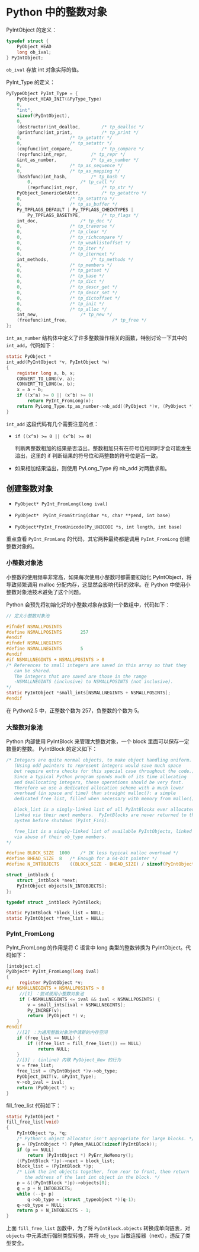 # Python 中的整数对象

PyIntObject 的定义：

```C
typedef struct {
    PyObject_HEAD
    long ob_ival;
} PyIntObject;
```

`ob_ival` 存放 int 对象实际的值。

PyInt_Type 的定义：

```C
PyTypeObject PyInt_Type = {
	PyObject_HEAD_INIT(&PyType_Type)
	0,
	"int",
	sizeof(PyIntObject),
	0,
	(destructor)int_dealloc,		/* tp_dealloc */
	(printfunc)int_print,			/* tp_print */
	0,					/* tp_getattr */
	0,					/* tp_setattr */
	(cmpfunc)int_compare,			/* tp_compare */
	(reprfunc)int_repr,			/* tp_repr */
	&int_as_number,				/* tp_as_number */
	0,					/* tp_as_sequence */
	0,					/* tp_as_mapping */
	(hashfunc)int_hash,			/* tp_hash */
        0,					/* tp_call */
        (reprfunc)int_repr,			/* tp_str */
	PyObject_GenericGetAttr,		/* tp_getattro */
	0,					/* tp_setattro */
	0,					/* tp_as_buffer */
	Py_TPFLAGS_DEFAULT | Py_TPFLAGS_CHECKTYPES |
		Py_TPFLAGS_BASETYPE,		/* tp_flags */
	int_doc,				/* tp_doc */
	0,					/* tp_traverse */
	0,					/* tp_clear */
	0,					/* tp_richcompare */
	0,					/* tp_weaklistoffset */
	0,					/* tp_iter */
	0,					/* tp_iternext */
	int_methods,				/* tp_methods */
	0,					/* tp_members */
	0,					/* tp_getset */
	0,					/* tp_base */
	0,					/* tp_dict */
	0,					/* tp_descr_get */
	0,					/* tp_descr_set */
	0,					/* tp_dictoffset */
	0,					/* tp_init */
	0,					/* tp_alloc */
	int_new,				/* tp_new */
	(freefunc)int_free,           		/* tp_free */
};
```

`int_as_number` 结构体中定义了许多整数操作相关的函数，特别讨论一下其中的 `int_add`，代码如下：

```C
static PyObject *
int_add(PyIntObject *v, PyIntObject *w)
{
	register long a, b, x;
	CONVERT_TO_LONG(v, a);
	CONVERT_TO_LONG(w, b);
	x = a + b;
	if ((x^a) >= 0 || (x^b) >= 0)
		return PyInt_FromLong(x);
	return PyLong_Type.tp_as_number->nb_add((PyObject *)v, (PyObject *)w);
}
```

`int_add` 这段代码有几个需要注意的点：

- `if ((x^a) >= 0 || (x^b) >= 0)`

    判断两整数相加的结果是否溢出。整数相加只有在符号位相同时才会可能发生溢出，这里的 if 判断结果的符号位和两整数的符号位是否一致。

- 如果相加结果溢出，则使用 PyLong_Type 的 nb_add 对两数求和。

## 创建整数对象

- `PyObject* PyInt_FromLong(long ival)`

- `PyObject*　PyInt_FromString(char *s, char **pend, int base)`

- `PyObject*PyInt_FromUnicode(Py_UNICODE *s, int length, int base)`

重点查看 `PyInt_FromLong` 的代码，其它两种最终都是调用 `PyInt_FromLong` 创建整数对象的。

### 小整数对象池

小整数的使用频率非常高，如果每次使用小整数时都需要初始化 PyIntObject，将导致频繁调用 malloc 分配内存，这显然会影响代码的效率。在 Python 中使用小整数对象池技术避免了这个问题。

Python 会预先将初始化好的小整数对象存放到一个数组中，代码如下：

```C
// 定义小整数对象池

#ifndef NSMALLPOSINTS
#define NSMALLPOSINTS		257
#endif
#ifndef NSMALLNEGINTS
#define NSMALLNEGINTS		5
#endif
#if NSMALLNEGINTS + NSMALLPOSINTS > 0
/* References to small integers are saved in this array so that they
   can be shared.
   The integers that are saved are those in the range
   -NSMALLNEGINTS (inclusive) to NSMALLPOSINTS (not inclusive).
*/
static PyIntObject *small_ints[NSMALLNEGINTS + NSMALLPOSINTS];
#endif

```

在 Python2.5 中，正整数个数为 257，负整数的个数为 5。

### 大整数对象池

Python 内部使用 PyIntBlock 来管理大整数对象，一个 block 里面可以保存一定数量的整数。
PyIntBlock 的定义如下：

```C
/* Integers are quite normal objects, to make object handling uniform.
   (Using odd pointers to represent integers would save much space
   but require extra checks for this special case throughout the code.)
   Since a typical Python program spends much of its time allocating
   and deallocating integers, these operations should be very fast.
   Therefore we use a dedicated allocation scheme with a much lower
   overhead (in space and time) than straight malloc(): a simple
   dedicated free list, filled when necessary with memory from malloc().

   block_list is a singly-linked list of all PyIntBlocks ever allocated,
   linked via their next members.  PyIntBlocks are never returned to the
   system before shutdown (PyInt_Fini).

   free_list is a singly-linked list of available PyIntObjects, linked
   via abuse of their ob_type members.
*/

#define BLOCK_SIZE	1000	/* 1K less typical malloc overhead */
#define BHEAD_SIZE	8	/* Enough for a 64-bit pointer */
#define N_INTOBJECTS	((BLOCK_SIZE - BHEAD_SIZE) / sizeof(PyIntObject))

struct _intblock {
	struct _intblock *next;
	PyIntObject objects[N_INTOBJECTS];
};

typedef struct _intblock PyIntBlock;

static PyIntBlock *block_list = NULL;
static PyIntObject *free_list = NULL;
```

### PyInt_FromLong

PyInt_FromLong 的作用是将 C 语言中 long 类型的整数转换为 PyIntObject。代码如下：

```C
[intobject.c]
PyObject* PyInt_FromLong(long ival)
{
     register PyIntObject *v;
#if NSMALLNEGINTS + NSMALLPOSINTS > 0
     //[1] ：尝试使用小整数对象池
     if (-NSMALLNEGINTS <= ival && ival < NSMALLPOSINTS) {
        v = small_ints[ival + NSMALLNEGINTS];
        Py_INCREF(v);
        return (PyObject *) v;
    }
#endif
    //[2] ：为通用整数对象池申请新的内存空间
    if (free_list == NULL) {
        if ((free_list = fill_free_list()) == NULL)
            return NULL;
    }
    //[3] : (inline) 内联 PyObject_New 的行为
    v = free_list;
    free_list = (PyIntObject *)v->ob_type;
    PyObject_INIT(v, &PyInt_Type);
    v->ob_ival = ival;
    return (PyObject *) v;
}
```

fill_free_list 代码如下：

```C
static PyIntObject *
fill_free_list(void)
{
	PyIntObject *p, *q;
	/* Python's object allocator isn't appropriate for large blocks. */
	p = (PyIntObject *) PyMem_MALLOC(sizeof(PyIntBlock));
	if (p == NULL)
		return (PyIntObject *) PyErr_NoMemory();
	((PyIntBlock *)p)->next = block_list;
	block_list = (PyIntBlock *)p;
	/* Link the int objects together, from rear to front, then return
	   the address of the last int object in the block. */
	p = &((PyIntBlock *)p)->objects[0];
	q = p + N_INTOBJECTS;
	while (--q> p)
		q->ob_type = (struct _typeobject *)(q-1);
	q->ob_type = NULL;
	return p + N_INTOBJECTS - 1;
}
```

上面 `fill_free_list` 函数中，为了将 `PyIntBlock.objects` 转换成单向链表，对 `objects` 中元素进行强制类型转换，并将 `ob_type` 当做连接器（next），违反了类型安全。

